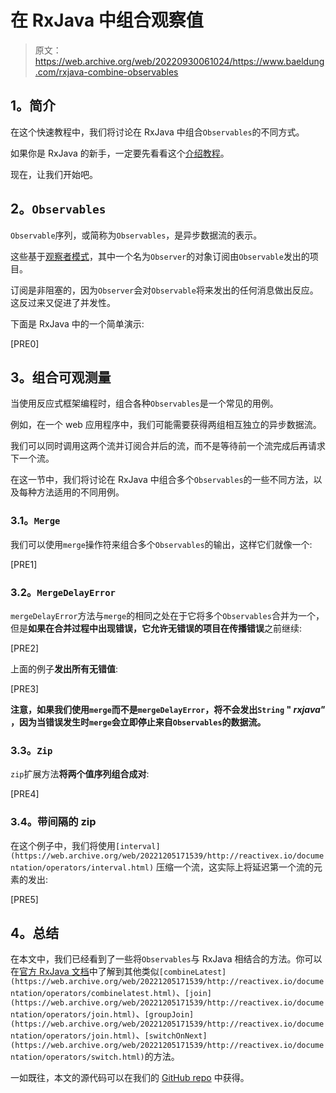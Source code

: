 # 在 RxJava 中组合观察值

> 原文：<https://web.archive.org/web/20220930061024/https://www.baeldung.com/rxjava-combine-observables>

## **1。简介**

在这个快速教程中，我们将讨论在 RxJava 中组合`Observables`的不同方式。

如果你是 RxJava 的新手，一定要先看看这个[介绍教程](/web/20221205171539/http://www.baeldung.com/rxjava-tutorial)。

现在，让我们开始吧。

## **2。`Observables`**

`Observable`序列，或简称为`Observables`，是异步数据流的表示。

这些基于[观察者模式](https://web.archive.org/web/20221205171539/https://en.wikipedia.org/wiki/Observer_pattern)，其中一个名为`Observer`的对象订阅由`Observable`发出的项目。

订阅是非阻塞的，因为`Observer`会对`Observable`将来发出的任何消息做出反应。这反过来又促进了并发性。

下面是 RxJava 中的一个简单演示:

[PRE0]

## **3。组合可观测量**

当使用反应式框架编程时，组合各种`Observables`是一个常见的用例。

例如，在一个 web 应用程序中，我们可能需要获得两组相互独立的异步数据流。

我们可以同时调用这两个流并订阅合并后的流，而不是等待前一个流完成后再请求下一个流。

在这一节中，我们将讨论在 RxJava 中组合多个`Observables`的一些不同方法，以及每种方法适用的不同用例。

### **3.1。`Merge`**

我们可以使用`merge`操作符来组合多个`Observables`的输出，这样它们就像一个:

[PRE1]

### **3.2。`MergeDelayError`**

`mergeDelayError`方法与`merge`的相同之处在于它将多个`Observables`合并为一个，但是**如果在合并过程中出现错误，它允许无错误的项目在传播错误**之前继续:

[PRE2]

上面的例子**发出所有无错值**:

[PRE3]

**注意，如果我们使用`merge`而不是`mergeDelayError`，将不会发出`String` " *rxjava"* ，因为当错误发生时`merge`会立即停止来自`Observables`的数据流。**

### **3.3。`Zip`**

`zip`扩展方法**将两个值序列组合成对**:

[PRE4]

### **3.4。带间隔的 zip**

在这个例子中，我们将使用`[interval](https://web.archive.org/web/20221205171539/http://reactivex.io/documentation/operators/interval.html)` 压缩一个流，这实际上将延迟第一个流的元素的发出:

[PRE5]

## **4。总结**

在本文中，我们已经看到了一些将`Observables`与 RxJava 相结合的方法。你可以在[官方 RxJava 文档](https://web.archive.org/web/20221205171539/https://github.com/ReactiveX/RxJava/wiki/Combining-Observables)中了解到其他类似`[combineLatest](https://web.archive.org/web/20221205171539/http://reactivex.io/documentation/operators/combinelatest.html)`、`[join](https://web.archive.org/web/20221205171539/http://reactivex.io/documentation/operators/join.html)`、`[groupJoin](https://web.archive.org/web/20221205171539/http://reactivex.io/documentation/operators/join.html)`、`[switchOnNext](https://web.archive.org/web/20221205171539/http://reactivex.io/documentation/operators/switch.html)`的方法。

一如既往，本文的源代码可以在我们的 [GitHub repo](https://web.archive.org/web/20221205171539/https://github.com/eugenp/tutorials/tree/master/rxjava-modules/rxjava-observables) 中获得。